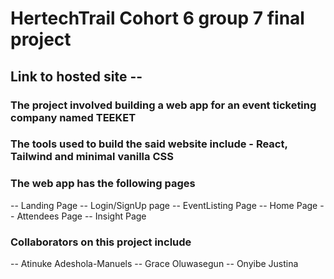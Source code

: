# HertechTrail Cohort 6 group 7 final project

## Link to hosted site --

### The project involved building a web app for an event ticketing company named TEEKET

### The tools used to build the said website include - React, Tailwind and minimal vanilla CSS

### The web app has the following pages 
-- Landing Page
-- Login/SignUp page
-- EventListing Page
-- Home Page
-- Attendees Page
-- Insight Page

### Collaborators on this project include
-- Atinuke Adeshola-Manuels
-- Grace Oluwasegun
-- Onyibe Justina
